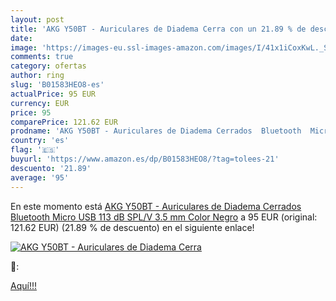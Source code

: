 ```yaml
---
layout: post
title: 'AKG Y50BT - Auriculares de Diadema Cerra con un 21.89 % de descuento'
date: 
image: 'https://images-eu.ssl-images-amazon.com/images/I/41x1iCoxKwL._SL200_.jpg'
comments: true
category: ofertas
author: ring
slug: 'B01583HEO8-es'
actualPrice: 95 EUR
currency: EUR
price: 95
comparePrice: 121.62 EUR
prodname: 'AKG Y50BT - Auriculares de Diadema Cerrados  Bluetooth  Micro USB  113 dB SPL/V  3.5 mm   Color Negro'
country: 'es'
flag: '🇪🇸'
buyurl: 'https://www.amazon.es/dp/B01583HEO8/?tag=tolees-21'
descuento: '21.89'
average: '95'
---
```


En este momento está [AKG Y50BT - Auriculares de Diadema Cerrados  Bluetooth  Micro USB  113 dB SPL/V  3.5 mm   Color Negro](https://www.amazon.es/dp/B01583HEO8/?tag=tolees-21) a 95 EUR (original: 121.62 EUR) (21.89 %  de descuento) en el siguiente enlace!

[![AKG Y50BT - Auriculares de Diadema Cerra](https://images-eu.ssl-images-amazon.com/images/I/41x1iCoxKwL._SL200_.jpg)](https://www.amazon.es/dp/B01583HEO8/?tag=tolees-21)

🔎:


[Aquí!!!](https://www.amazon.es/dp/B01583HEO8/?tag=tolees-21)
